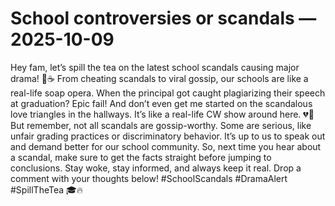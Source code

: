 # School controversies or scandals — 2025-10-09

Hey fam, let’s spill the tea on the latest school scandals causing major drama! 🐸☕ From cheating scandals to viral gossip, our schools are like a real-life soap opera. When the principal got caught plagiarizing their speech at graduation? Epic fail! And don’t even get me started on the scandalous love triangles in the hallways. It’s like a real-life CW show around here. 💔💋 But remember, not all scandals are gossip-worthy. Some are serious, like unfair grading practices or discriminatory behavior. It’s up to us to speak out and demand better for our school community. So, next time you hear about a scandal, make sure to get the facts straight before jumping to conclusions. Stay woke, stay informed, and always keep it real. Drop a comment with your thoughts below! #SchoolScandals #DramaAlert #SpillTheTea 🎓🔥